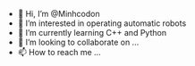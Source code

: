 - 👋 Hi, I’m @Minhcodon
- 👀 I’m interested in operating automatic robots
- 🌱 I’m currently learning C++ and Python
- 💞️ I’m looking to collaborate on ...
- 📫 How to reach me ...

<!---
Minhcodon/Minhcodon is a ✨ special ✨ repository because its `README.md` (this file) appears on your GitHub profile.
You can click the Preview link to take a look at your changes.
--->
